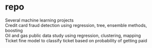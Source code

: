 # repo
Several machine learning projects  
  Credit card fraud detection using regression, tree, ensemble methods, boosting  
  Oil and gas public data study using regression, clustering, mapping  
  Ticket fine model to classify ticket based on probability of getting paid  
